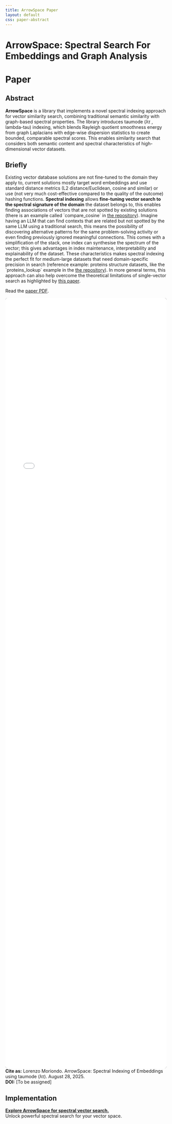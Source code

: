 ```yaml
---
title: ArrowSpace Paper
layout: default
css: paper-abstract
---
```


# ArrowSpace: Spectral Search For Embeddings and Graph Analysis

# Paper

<div class="abstract-section">
<h2>Abstract</h2>
<div class="abstract-content">
<p><strong>ArrowSpace</strong> is a library that implements a novel spectral indexing approach for vector
similarity search, combining traditional semantic similarity with graph-based spectral properties. The library introduces taumode (λτ , lambda-tau) indexing, which blends Rayleigh
quotient smoothness energy from graph Laplacians with edge-wise dispersion statistics to create bounded, comparable spectral scores. This enables similarity search that considers both semantic content and spectral characteristics of high-dimensional vector datasets.</p>
</div>
</div>

<div>
<h2>Briefly</h2>
<div class="abstract-content">
<p>Existing vector database solutions are not fine-tuned to the domain they apply to, current solutions mostly target word embeddings and use standard distance metrics (L2 distance/Euclidean, cosine and similar) or use (not very much cost-effective compared to the quality of the outcome) hashing functions. <strong>Spectral indexing</strong> allows <strong>fine-tuning vector search to the spectral signature of the domain</strong> the dataset belongs to, this enables finding associations of vectors that are not spotted by existing solutions (there is an example called `compare_cosine` in <a href="https://github.com/Mec-iS/arrowspace-rs/tree/main/examples">the repository</a>). Imagine having an LLM that can find contexts that are related but not spotted by the same LLM using a traditional search, this means the possibility of discovering alternative patterns for the same problem-solving activity or even finding previously ignored meaningful connections. This comes with a simplification of the stack, one index can synthesise the spectrum of the vector; this gives advantages in index maintenance, interpretability and explainability of the dataset. These characteristics makes spectral indexing the perfect fit for medium-large datasets that need domain-specific precision in search (reference example: proteins structure datasets, like the `proteins_lookup` example in the <a href="https://github.com/Mec-iS/arrowspace-rs/tree/main/examples">the repository</a>). In more general terms, this approach can also help overcome the theoretical limitations of single-vector search as highlighted by <a href="https://arxiv.org/pdf/2508.21038">this paper</a>.
</p>
</div>
</div>

Read the [paper PDF](assets/2025-arrowspace.pdf).

<div class="paper-embed">
<embed src="assets/2025-arrowspace.pdf" type="application/pdf"
       style="width:100%; min-height:60vh; background:#111; border-radius:6px; box-sizing:border-box;" />
</div>

<div class="citation-box">
<strong>Cite as:</strong> Lorenzo Moriondo. ArrowSpace: Spectral Indexing of Embeddings using taumode (λτ). August 28, 2025.<br>
<strong>DOI:</strong> [To be assigned]
</div>

## Implementation

[**Explore ArrowSpace for spectral vector search.**](https://github.com/Mec-iS/arrowspace-rs/tree/main/examples)  
Unlock powerful spectral search for your vector space.